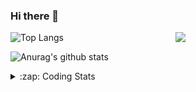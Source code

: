 ### Hi there 👋

<!--
**tao8687/tao8687** is a ✨ _special_ ✨ repository because its `README.md` (this file) appears on your GitHub profile.

Here are some ideas to get you started:

- 🔭 I’m currently working on ...
- 🌱 I’m currently learning ...
- 👯 I’m looking to collaborate on ...
- 🤔 I’m looking for help with ...
- 💬 Ask me about ...
- 📫 How to reach me: ...
- 😄 Pronouns: ...
- ⚡ Fun fact: ...
-->

<img align='right' src="https://media.giphy.com/media/M9gbBd9nbDrOTu1Mqx/giphy.gif" width="240">

  
![Top Langs](https://github-readme-stats.vercel.app/api/top-langs/?username=tao8687&layout=compact&title_color=23238E&text_color=A67D3D)

![Anurag's github stats](https://github-readme-stats.vercel.app/api?username=tao8687&show_icons=true&&text_color=A67D3D&title_color=23238E&show_icons=false&count_private=true&hide=stars)

<details>
  <summary>:zap: Coding Stats</summary>
  <br>
    
<!--START_SECTION:waka-->
![Code Time](http://img.shields.io/badge/Code%20Time-1%2C972%20hrs%2038%20mins-blue)

![Profile Views](http://img.shields.io/badge/Profile%20Views-1-blue)

**🐱 My GitHub Data** 

> 📦 1.5 MB Used in GitHub's Storage 
 > 
> 🏆 113 Contributions in the Year 2025
 > 
> 🚫 Not Opted to Hire
 > 
> 📜 63 Public Repositories 
 > 
> 🔑 24 Private Repositories 
 > 
**I'm an Early 🐤** 

```text
🌞 Morning                1715 commits        ██████████████████████░░░   88.95 % 
🌆 Daytime                90 commits          █░░░░░░░░░░░░░░░░░░░░░░░░   04.67 % 
🌃 Evening                119 commits         ██░░░░░░░░░░░░░░░░░░░░░░░   06.17 % 
🌙 Night                  4 commits           ░░░░░░░░░░░░░░░░░░░░░░░░░   00.21 % 
```
📅 **I'm Most Productive on Wednesday** 

```text
Monday                   277 commits         ████░░░░░░░░░░░░░░░░░░░░░   14.37 % 
Tuesday                  263 commits         ███░░░░░░░░░░░░░░░░░░░░░░   13.64 % 
Wednesday                333 commits         ████░░░░░░░░░░░░░░░░░░░░░   17.27 % 
Thursday                 257 commits         ███░░░░░░░░░░░░░░░░░░░░░░   13.33 % 
Friday                   273 commits         ████░░░░░░░░░░░░░░░░░░░░░   14.16 % 
Saturday                 267 commits         ███░░░░░░░░░░░░░░░░░░░░░░   13.85 % 
Sunday                   258 commits         ███░░░░░░░░░░░░░░░░░░░░░░   13.38 % 
```


📊 **This Week I Spent My Time On** 

```text
🕑︎ Time Zone: Asia/Shanghai

💬 Programming Languages: 
XML                      2 hrs 16 mins       █████░░░░░░░░░░░░░░░░░░░░   18.05 % 
Python                   1 hr 53 mins        ████░░░░░░░░░░░░░░░░░░░░░   14.99 % 
Other                    1 hr 26 mins        ███░░░░░░░░░░░░░░░░░░░░░░   11.52 % 
Protocol Buffer          1 hr 21 mins        ███░░░░░░░░░░░░░░░░░░░░░░   10.83 % 
CMake                    1 hr 19 mins        ███░░░░░░░░░░░░░░░░░░░░░░   10.54 % 

🔥 Editors: 
VS Code                  12 hrs 34 mins      █████████████████████████   100.00 % 

🐱‍💻 Projects: 
SeerRobotics             4 hrs 35 mins       █████████░░░░░░░░░░░░░░░░   36.51 % 
mvsim                    2 hrs 26 mins       █████░░░░░░░░░░░░░░░░░░░░   19.48 % 
src                      2 hrs 19 mins       █████░░░░░░░░░░░░░░░░░░░░   18.46 % 
g2o                      1 hr 38 mins        ███░░░░░░░░░░░░░░░░░░░░░░   13.00 % 
slam_toolbox             49 mins             ██░░░░░░░░░░░░░░░░░░░░░░░   06.51 % 

💻 Operating System: 
Linux                    12 hrs 34 mins      █████████████████████████   100.00 % 
```

**I Mostly Code in C++** 

```text
C++                      11 repos            ████████░░░░░░░░░░░░░░░░░   32.35 % 
Python                   9 repos             ███████░░░░░░░░░░░░░░░░░░   26.47 % 
JavaScript               2 repos             █░░░░░░░░░░░░░░░░░░░░░░░░   05.88 % 
Batchfile                1 repo              █░░░░░░░░░░░░░░░░░░░░░░░░   02.94 % 
HTML                     1 repo              █░░░░░░░░░░░░░░░░░░░░░░░░   02.94 % 
```



**Timeline**

![Lines of Code chart](https://raw.githubusercontent.com/tao8687/tao8687/master/assets/bar_graph.png)


 Last Updated on 22/04/2025 01:50:16 UTC
<!--END_SECTION:waka-->
</details>
